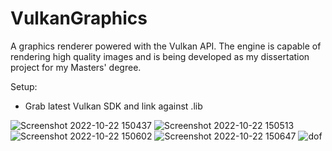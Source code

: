 # VulkanGraphics
A graphics renderer powered with the Vulkan API. The engine is capable of rendering high quality images and is being developed as my dissertation project for my Masters' degree.

Setup:
- Grab latest Vulkan SDK and link against .lib

![Screenshot 2022-10-22 150437](https://user-images.githubusercontent.com/61450895/197343542-3e244c1e-50ea-4a0c-adef-8a9c50facd9f.png)
![Screenshot 2022-10-22 150513](https://user-images.githubusercontent.com/61450895/197343543-7ddf226b-5c0b-4798-85a8-f0d9ad4a969b.png)
![Screenshot 2022-10-22 150602](https://user-images.githubusercontent.com/61450895/197343544-d620fd64-c24c-403a-bf8d-bf7577c7620b.png)
![Screenshot 2022-10-22 150647](https://user-images.githubusercontent.com/61450895/197343545-ffb9aa64-4d30-4959-95e2-234957d9efdb.png)
![dof](https://user-images.githubusercontent.com/61450895/213594149-1924aa76-63f7-4388-b6ac-c44ba020ebbd.png)
